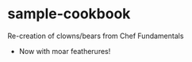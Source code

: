 # sample-cookbook

Re-creation of clowns/bears from Chef Fundamentals

- Now with moar featherures!
